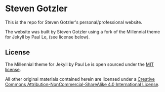 # Steven Gotzler

This is the repo for Steven Gotzler's personal/professional website. 

The website was built by Steven Gotzler using a fork of the Millennial theme for Jekyll by Paul Le, (see license below).

## License
The Millennial theme for Jekyll by Paul Le is open sourced under the [MIT license](https://github.com/LeNPaul/Millennial/blob/gh-pages/LICENSE.md).

All other original materials contained herein are licensed under a [Creative Commons Attribution-NonCommercial-ShareAlike 4.0 International License](https://creativecommons.org/licenses/by-nc-sa/4.0/).



